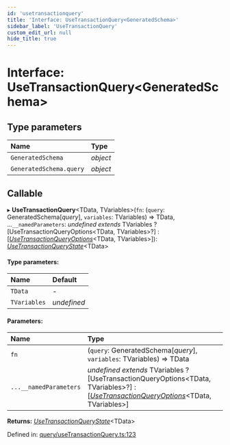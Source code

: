 ```yaml
---
id: 'usetransactionquery'
title: 'Interface: UseTransactionQuery<GeneratedSchema>'
sidebar_label: 'UseTransactionQuery'
custom_edit_url: null
hide_title: true
---
```


# Interface: UseTransactionQuery<GeneratedSchema\>

## Type parameters

| Name                    | Type     |
| :---------------------- | :------- |
| `GeneratedSchema`       | _object_ |
| `GeneratedSchema.query` | _object_ |

## Callable

▸ **UseTransactionQuery**<TData, TVariables\>(`fn`: (`query`: GeneratedSchema[*query*], `variables`: TVariables) => TData, ...`__namedParameters`: _undefined_ _extends_ TVariables ? [UseTransactionQueryOptions<TData, TVariables\>?] : [[_UseTransactionQueryOptions_](../modules.md#usetransactionqueryoptions)<TData, TVariables\>]): [_UseTransactionQueryState_](usetransactionquerystate.md)<TData\>

#### Type parameters:

| Name         | Default     |
| :----------- | :---------- |
| `TData`      | -           |
| `TVariables` | _undefined_ |

#### Parameters:

| Name                   | Type                                                                                                                                                                                  |
| :--------------------- | :------------------------------------------------------------------------------------------------------------------------------------------------------------------------------------ |
| `fn`                   | (`query`: GeneratedSchema[*query*], `variables`: TVariables) => TData                                                                                                                 |
| `...__namedParameters` | _undefined_ _extends_ TVariables ? [UseTransactionQueryOptions<TData, TVariables\>?] : [[_UseTransactionQueryOptions_](../modules.md#usetransactionqueryoptions)<TData, TVariables\>] |

**Returns:** [_UseTransactionQueryState_](usetransactionquerystate.md)<TData\>

Defined in: [query/useTransactionQuery.ts:123](https://github.com/gqless/new_gqless/blob/master/packages/react/src/query/useTransactionQuery.ts#L123)
